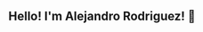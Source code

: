 ## Hello! I'm Alejandro Rodriguez! 👋

<!--
**alejandrorodcast/alejandrorodcast** is a ✨ _special_ ✨ repository because its `README.md` (this file) appears on your GitHub profile.

Here are some ideas to get you started:
- Tech Toolbox🛠️
